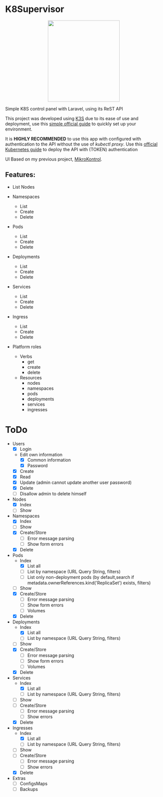 # K8Supervisor
<p align="center">
<img width="230" height="260" align="center" src="https://github.com/freemann350/K8Supervisor/blob/main/public/img/favicon.png">
</p>

Simple K8S control panel with Laravel, using its ReST API

This project was developed using [K3S](https://k3s.io) due to its ease of use and deployment, use this [simple official guide](https://docs.k3s.io/quick-start) to quickly set up your environment.

It is **HIGHLY RECOMMENDED** to use this app with configured with authentication to the API without the use of *kubectl proxy*. Use this [official Kubernetes guide](https://kubernetes.io/docs/tasks/administer-cluster/access-cluster-api/?amp;amp#without-kubectl-proxy) to deploy the API with (TOKEN) authentication

UI Based on my previous project, [MikroKontrol](https://https://github.com/freemann350/MikroKontrol).

## Features:

- List Nodes
- Namespaces

  - List
  - Create
  - Delete
- Pods

  - List
  - Create
  - Delete
- Deployments

  - List
  - Create
  - Delete
- Services

  - List
  - Create
  - Delete
- Ingress

  - List
  - Create
  - Delete
- Platform roles

  - Verbs
    - get
    - create
    - delete
  - Resources
    - nodes
    - namespaces
    - pods
    - deployments
    - services
    - ingresses

# ToDo

- Users
  - [x] Login
  - Edit own information
    - [x] Common information
    - [x] Password
  - [x] Create
  - [x] Read
  - [x] Update (admin cannot update another user password)
  - [x] Delete
  - [ ] Disallow admin to delete himself
- Nodes
  - [x] Index
  - [ ] Show
- Namespaces
  - [x] Index
  - [ ] Show
  - [x] Create/Store
    - [ ] Error message parsing
    - [ ] Show form errors
  - [x] Delete
- Pods
  - Index
    - [x] List all
    - [ ] List by namespace (URL Query String, filters)
    - [ ] List only non-deployment pods (by default,search if metadata.ownerReferences.kind('ReplicaSet') exists, filters)
  - [ ] Show
  - [x] Create/Store
    - [ ] Error message parsing
    - [ ] Show form errors
    - [ ] Volumes
  - [x] Delete
- Deployments
  - Index
    - [x] List all
    - [ ] List by namespace (URL Query String, filters)
  - [ ] Show
  - [x] Create/Store
    - [ ] Error message parsing
    - [ ] Show form errors
    - [ ] Volumes
  - [x] Delete
- Services
  - Index
    - [x] List all
    - [ ] List by namespace (URL Query String, filters)
  - [ ] Show
  - [ ] Create/Store
    - [ ] Error message parsing
    - [ ] Show errors
  - [x] Delete
- Ingresses
  - Index
    - [x] List all
    - [ ] List by namespace (URL Query String, filters)
  - [ ] Show
  - [ ] Create/Store
    - [ ] Error message parsing
    - [ ] Show errors
  - [x] Delete

- Extras
  - [ ] ConfigsMaps
  - [ ] Backups